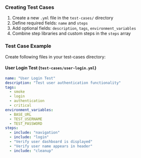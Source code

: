 ### Creating Test Cases

1. Create a new `.yml` file in the `test-cases/` directory
2. Define required fields: `name` and `steps`
3. Add optional fields: `description`, `tags`, `environment_variables`
4. Combine step libraries and custom steps in the `steps` array

### Test Case Example
Create following files in your test-cases directory:

#### User Login Test (`test-cases/user-login.yml`)
```yaml
name: "User Login Test"
description: "Test user authentication functionality"
tags:
  - smoke
  - login
  - authentication
  - critical
environment_variables:
  - BASE_URL
  - TEST_USERNAME
  - TEST_PASSWORD
steps:
  - include: "navigation"
  - include: "login"
  - "Verify user dashboard is displayed"
  - "Verify user name appears in header"
  - include: "cleanup"
```